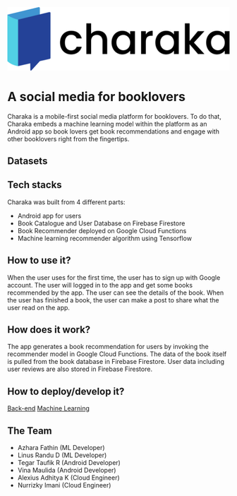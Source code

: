 ![Charaka Logo](logo.png)
# A social media for booklovers
Charaka is a mobile-first social media platform for booklovers. To do that, Charaka embeds a machine learning model within the platform as an Android app so book
lovers get book recommendations and engage with other booklovers right from the fingertips.

## Datasets

## Tech stacks
Charaka was built from 4 different parts:
* Android app for users
* Book Catalogue and User Database on Firebase Firestore 
* Book Recommender deployed on Google Cloud Functions
* Machine learning recommender algorithm using Tensorflow

## How to use it?
When the user uses for the first time, the user has to sign up with Google account. The user will logged in to the app and get some books recommended by the app. The user can see the details of the book. When the user has finished a book, the user can make a post to share what the user read on the app.

## How does it work?
The app generates a book recommendation for users by invoking the recommender model in Google Cloud Functions. The data of the book itself is pulled from the book database in Firebase Firestore. User data including user reviews are also stored in Firebase Firestore.

## How to deploy/develop it?
[Back-end](https://github.com/nurrizkyimani/bangkit-api-backend)
[Machine Learning](https://github.com/Barragan17/Charaka/tree/master/Colab)

## The Team
* Azhara Fathin (ML Developer)
* Linus Randu D (ML Developer)
* Tegar Taufik R (Android Developer)
* Vina Maulida (Android Developer)
* Alexius Adhitya K (Cloud Engineer)
* Nurrizky Imani (Cloud Engineer)
